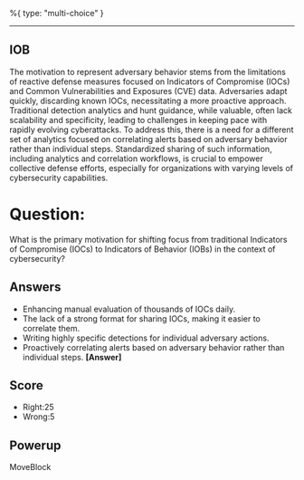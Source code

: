 %{
 type: "multi-choice"
}

---
## IOB
The motivation to represent adversary behavior stems from the limitations of reactive defense measures focused on Indicators of Compromise (IOCs) and Common Vulnerabilities and Exposures (CVE) data. Adversaries adapt quickly, discarding known IOCs, necessitating a more proactive approach. Traditional detection analytics and hunt guidance, while valuable, often lack scalability and specificity, leading to challenges in keeping pace with rapidly evolving cyberattacks. To address this, there is a need for a different set of analytics focused on correlating alerts based on adversary behavior rather than individual steps. Standardized sharing of such information, including analytics and correlation workflows, is crucial to empower collective defense efforts, especially for organizations with varying levels of cybersecurity capabilities.

# Question:
What is the primary motivation for shifting focus from traditional Indicators of Compromise (IOCs) to Indicators of Behavior (IOBs) in the context of cybersecurity?

## Answers
- Enhancing manual evaluation of thousands of IOCs daily.
- The lack of a strong format for sharing IOCs, making it easier to correlate them.
- Writing highly specific detections for individual adversary actions.
- Proactively correlating alerts based on adversary behavior rather than individual steps. **[Answer]**

## Score
- Right:25
- Wrong:5

## Powerup
MoveBlock